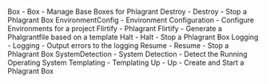 Box - Box - Manage Base Boxes for Phlagrant
Destroy - Destroy - Stop a Phlagrant Box
EnvironmentConfig - Environment Configuration - Configure Environments for a project
Flirtify - Phlagrant Flirtify - Generate a Phalgrantfile based on a template
Halt - Halt - Stop a Phlagrant Box
Logging - Logging - Output errors to the logging
Resume - Resume - Stop a Phlagrant Box
SystemDetection - System Detection - Detect the Running Operating System
Templating - Templating
Up - Up - Create and Start a Phlagrant Box
